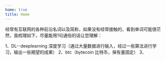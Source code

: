 ```yaml
---
home: true
title: Home
---
```


经常有互联网的各种前沿名词以及简称，如果没有经常接触的，看到单词可能很茫然，我梳理如下，尽量能用1句通俗的话让您理解：

1、DL--deeplearning 深度学习（通过大量数据进行输入，经过一些算法进行学习，输出一些期望的成果）
2、btc（bytecoin 比特币，保有量固定）
3、




